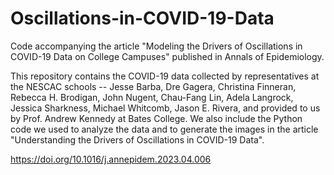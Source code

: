 # Oscillations-in-COVID-19-Data
Code accompanying the article "Modeling the Drivers of Oscillations in COVID-19 Data on College Campuses" published in Annals of Epidemiology.

This repository contains the COVID-19 data collected by representatives at the NESCAC schools -- Jesse Barba,	Dre Gagera,	Christina Finneran,	Rebecca H. Brodigan,	John Nugent,	Chau-Fang Lin,	Adela Langrock, Jessica Sharkness, Michael Whitcomb,	Jason E. Rivera, and provided to us by Prof. Andrew Kennedy at Bates College. We also include the Python code we used to analyze the data and to generate the images in the article "Understanding the Drivers of Oscillations in COVID-19 Data".

https://doi.org/10.1016/j.annepidem.2023.04.006
